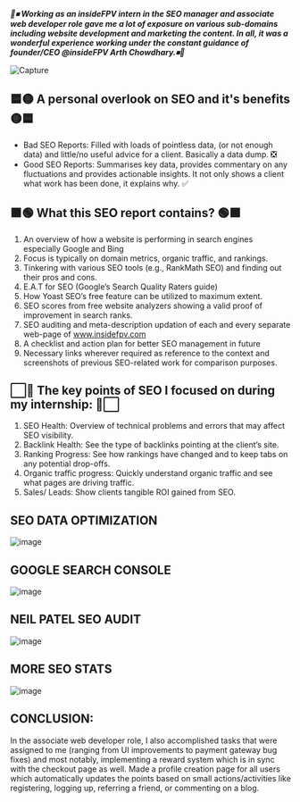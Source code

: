 **_🔺⏹ Working as an insideFPV intern in the SEO manager and associate web developer role gave me a lot of exposure on various sub-domains including website development and marketing the content. In all, it was a wonderful experience working under the constant guidance of founder/CEO @insideFPV Arth Chowdhary.⏹🔻_**

![Capture](https://user-images.githubusercontent.com/59141222/161286752-40325829-273f-4f22-ae7b-2c6f15d903dc.PNG)
## 🟦🟡 A personal overlook on SEO and it's benefits 🟡🟦
* Bad SEO Reports: Filled with loads of pointless data, (or not enough data) and little/no useful advice for a client. Basically a data  dump. ❎
* Good SEO Reports: Summarises key data, provides commentary on any fluctuations and provides actionable insights. It not only shows a client what work has been done, it explains why. ✅
## 🟪🟢 What this SEO report contains? 🟢🟪
1. An overview of how a website is performing in search engines especially Google and Bing
2. Focus is typically on domain metrics, organic traffic, and rankings.
3. Tinkering with various SEO tools (e.g., RankMath SEO) and finding out their pros and cons.
4. E.A.T for SEO (Google’s Search Quality Raters guide)
5. How Yoast SEO’s free feature can be utilized to maximum extent.
6. SEO scores from free website analyzers showing a valid proof of improvement in search ranks.
7. SEO auditing and meta-description updation of each and every separate web-page of www.insidefpv.com
8. A checklist and action plan for better SEO management in future
9. Necessary links wherever required as reference to the context and screenshots of previous SEO-related work for comparison purposes.

## ⬜🔴 The key points of SEO I focused on during my internship: 🔴⬜
1. SEO Health: Overview of technical problems and errors that may affect SEO visibility.
2. Backlink Health: See the type of backlinks pointing at the client’s site.
3. Ranking Progress: See how rankings have changed and to keep tabs on any potential drop-offs.
4. Organic traffic progress: Quickly understand organic traffic and see what pages are driving traffic.
5. Sales/ Leads: Show clients tangible ROI gained from SEO.

## SEO DATA OPTIMIZATION
![image](https://user-images.githubusercontent.com/59141222/161315625-9789d632-5556-411d-8e77-24d7e4d92857.png)

## GOOGLE SEARCH CONSOLE
![image](https://user-images.githubusercontent.com/59141222/161315652-045e1191-4721-44ea-a85b-d1f5e46311ec.png)

## NEIL PATEL SEO AUDIT
![image](https://user-images.githubusercontent.com/59141222/161316826-2cd68a52-44d9-45d3-baf0-e402934ae69f.png)

## MORE SEO STATS
![image](https://user-images.githubusercontent.com/59141222/161316943-bad8cda6-1edd-4b57-807e-b5b8b3a7e86d.png)

## CONCLUSION:
In the associate web developer role, I also accomplished tasks that were assigned to me (ranging from UI improvements to payment gateway bug fixes) and most notably, implementing a reward system which is in sync with the checkout page as well. Made a profile creation page for all users which automatically updates the points based on small actions/activities like registering, logging up, referring a friend, or commenting on a blog. 
